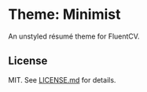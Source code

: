 Theme: Minimist
===============
An unstyled résumé theme for FluentCV.

## License

MIT. See [LICENSE.md][lic] for details.

[lic]: https://github.com/fluentdesk/fluent-themes/blob/master/LICENSE.md
